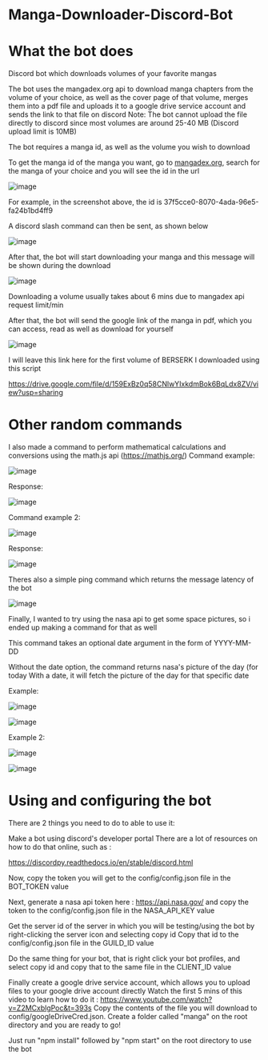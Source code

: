 # Manga-Downloader-Discord-Bot

# What the bot does

Discord bot which downloads volumes of your favorite mangas

The bot uses the mangadex.org api to download manga chapters from the volume of your choice, as well as the cover page of that volume, merges them into a pdf file and uploads it to a google drive service account and sends the link to that file on discord
Note: The bot cannot upload the file directly to discord since most volumes are around 25-40 MB (Discord upload limit is 10MB)

The bot requires a manga id, as well as the volume you wish to download

To get the manga id of the manga you want, go to [mangadex.org](https://mangadex.org/), search for the manga of your choice and you will see the id in the url

![image](https://user-images.githubusercontent.com/59373798/175753814-2e670772-1f9d-4e8b-a5a8-ed8447f12960.png)

For example, in the screenshot above, the id is 37f5cce0-8070-4ada-96e5-fa24b1bd4ff9

A discord slash command can then be sent, as shown below

![image](https://user-images.githubusercontent.com/59373798/175753878-a732d582-f031-4aaa-a7c1-dc87065d9fd9.png)

After that, the bot will start downloading your manga and this message will be shown during the download

![image](https://user-images.githubusercontent.com/59373798/175753911-3963abdc-fe9f-4de9-8d3a-90c5219f954d.png)

Downloading a volume usually takes about 6 mins due to mangadex api request limit/min

After that, the bot will send the google link of the manga in pdf, which you can access, read as well as download for yourself

![image](https://user-images.githubusercontent.com/59373798/175753961-7087d4d5-46c5-4598-84dc-ea29951da600.png)

I will leave this link here for the first volume of BERSERK I downloaded using this script

https://drive.google.com/file/d/159ExBz0q58CNlwYIxkdmBok6BqLdx8ZV/view?usp=sharing


# Other random commands

I also made a command to perform mathematical calculations and conversions using the math.js api 
(https://mathjs.org/)
Command example:

![image](https://user-images.githubusercontent.com/59373798/175753992-475d1fc4-c5dc-409e-9abf-546ad85ec2c6.png)

Response:

![image](https://user-images.githubusercontent.com/59373798/175754001-d4329108-7317-436b-8a08-c3307b9eb47d.png)

Command example 2:

![image](https://user-images.githubusercontent.com/59373798/175754012-02ca09d2-d4ec-4127-b277-22ade8dca531.png)

Response:

![image](https://user-images.githubusercontent.com/59373798/175754017-ef0398b5-6382-47e9-96e2-73d6c63db781.png)


Theres also a simple ping command which returns the message latency of the bot

![image](https://user-images.githubusercontent.com/59373798/175754040-d333a3e0-9ac7-42f9-b5f8-1bb8e25f667f.png)

Finally, I wanted to try using the nasa api to get some space pictures, so i ended up making a command for that as well

This command takes an optional date argument in the form of YYYY-MM-DD

Without the date option, the command returns nasa's picture of the day (for today
With a date, it will fetch the picture of the day for that specific date

Example:

![image](https://user-images.githubusercontent.com/59373798/175754093-f28a1e0d-f794-418c-8b79-78d5dbfbabbe.png)

![image](https://user-images.githubusercontent.com/59373798/175754130-0e267322-e416-4bb1-97f0-041253cef06d.png)

Example 2:

![image](https://user-images.githubusercontent.com/59373798/175754114-fb441e06-9752-47b8-b069-8b5ccae65f06.png)

![image](https://user-images.githubusercontent.com/59373798/175754121-492dd37a-bf32-46d8-94f5-ca07542bc0ed.png)

# Using and configuring the bot

There are 2 things you need to do to able to use it:

Make a bot using discord's developer portal
There are a lot of resources on how to do that online, such as :

https://discordpy.readthedocs.io/en/stable/discord.html

Now, copy the token you will get to the config/config.json file in the BOT_TOKEN value

Next, generate a nasa api token here : https://api.nasa.gov/
and copy the token to the config/config.json file in the NASA_API_KEY value

Get the server id of the server in which you will be testing/using the bot by right-clicking the server icon and selecting copy id
Copy that id to the config/config.json file in the GUILD_ID value

Do the same thing for your bot, that is right click your bot profiles, and select copy id and copy that to the same file in the CLIENT_ID value

Finally create a google drive service account, which allows you to upload files to your google drive account directly
Watch the first 5 mins of this video to learn how to do it : https://www.youtube.com/watch?v=Z2MCxblgPoc&t=393s
Copy the contents of the file you will download to config/googleDriveCred.json.
Create a folder called "manga" on the root directory and you are ready to go!

Just run "npm install" followed by "npm start" on the root directory to use the bot




